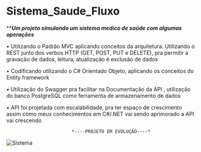 # Sistema_Saude_Fluxo
 *****Um projeto simulando um sistema medico de saúde com algumas operações*** 

•	Utilizando o Padrão MVC aplicando conceitos da arquitetura. Utilizando o REST junto dos verbos HTTP (GET, POST, PUT e DELETE), pra permitir a gravação de dados, leitura, atualização é exclusão de dados 

•	Codificando utilizando o C# Orientado Objeto, aplicando os conceitos do Entity framework

•	Utilização do Swagger pra facilitar na Documentação da API , utilização do banco PostgreSQL como ferramenta de armazenamento de dados

•	API foi projetada com escalabilidade, pra ter espaço de crescimento assim como meus conhecimentos em C#/.NET vai sendo aprimorado a API vai crescendo 


                            *----PROJETO EM EVOLUÇÃO----*

  
![Sistema](https://github.com/PauloJuniorpj/Sistema_Saude_Fluxo/assets/85879706/8d6efca8-6d3e-4e17-9b86-d94d17e85455)

